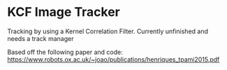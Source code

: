# KCF Image Tracker

Tracking by using a Kernel Correlation Filter. Currently unfinished and needs a track manager

Based off the following paper and code:
https://www.robots.ox.ac.uk/~joao/publications/henriques_tpami2015.pdf
